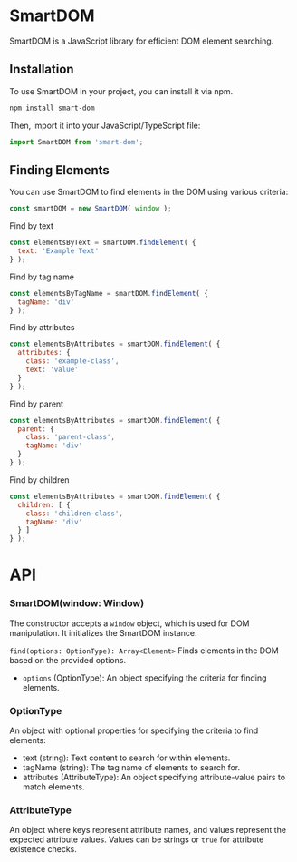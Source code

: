 # SmartDOM

SmartDOM is a JavaScript library for efficient DOM element searching.

## Installation

To use SmartDOM in your project, you can install it via npm.

```bash
npm install smart-dom
```

Then, import it into your JavaScript/TypeScript file:

```js
import SmartDOM from 'smart-dom';
```

## Finding Elements

You can use SmartDOM to find elements in the DOM using various criteria:

```js
const smartDOM = new SmartDOM( window );
```

Find by text
```js
const elementsByText = smartDOM.findElement( { 
  text: 'Example Text' 
} );
```

Find by tag name
```js
const elementsByTagName = smartDOM.findElement( { 
  tagName: 'div'
} );
```

Find by attributes
```js
const elementsByAttributes = smartDOM.findElement( {
  attributes: {
    class: 'example-class',
    text: 'value'
  }
} );
```

Find by parent
```js
const elementsByAttributes = smartDOM.findElement( {
  parent: {
    class: 'parent-class',
    tagName: 'div'
  }
} );
```

Find by children
```js
const elementsByAttributes = smartDOM.findElement( {
  children: [ {
    class: 'children-class',
    tagName: 'div'
  } ]
} );
```

# API

### SmartDOM(window: Window)

The constructor accepts a `window` object, which is used for DOM manipulation. It initializes the SmartDOM instance.

`find(options: OptionType): Array<Element>`
Finds elements in the DOM based on the provided options.

- `options` (OptionType): An object specifying the criteria for finding elements.

### OptionType
An object with optional properties for specifying the criteria to find elements:

- text (string): Text content to search for within elements.
- tagName (string): The tag name of elements to search for.
- attributes (AttributeType): An object specifying attribute-value pairs to match elements.

### AttributeType
An object where keys represent attribute names, and values represent the expected attribute values. Values can be strings or `true` for attribute existence checks.
